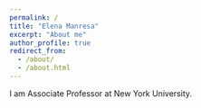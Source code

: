 ```yaml
---
permalink: /
title: "Elena Manresa"
excerpt: "About me"
author_profile: true
redirect_from: 
  - /about/
  - /about.html
---
```


I am Associate Professor at New York University.
